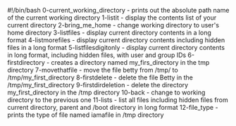 #!/bin/bash
0-current_working_directory - prints out the absolute path name of the current working directory
1-listit - display the contents list of your current directory
2-bring_me_home - change working directory to user's home directory
3-listfiles - display current directory contents in a long format
4-listmorefiles - display current directory contents including hidden files in a long format
5-listfilesdigitonly - display current directory contents in long format, including hidden files, with user and group IDs
6-firstdirectory - creates a directory named my_firs_directory in the tmp directory
7-movethatfile - move the file betty from /tmp/ to /tmp/my_first_directory
8-firstdelete - delete the file Betty in the /tmp/my_first_directory
9-firstdirdeletion - delete the directory my_first_directory in the /tmp directory
10-back - change to working directory to the previous one
11-lists - list all files including hidden files from current directory, parent and /boot directory in long format
12-file_type - prints the type of file named iamafile in /tmp directory
